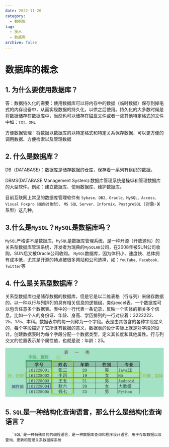 ```yaml
---
date: 2022-11-20
category:
  - 数据库
tag:
  - 技术
  - 数据库
archive: false
---
```



# 数据库的概念
## 1. 为什么要使用数据库？

   答：数据持久化的需要：使用数据库可以将内存中的数据（临时数据）保存到掉电式的内存设备中，从而实现数据的持久化，以供之后使用。持久化的大多数时候是将数据储存在数据库中，当然也可以储存在磁盘文件或者一些其他特定格式的文件中如：`TXT、XML`

   方便数据管理：将数据以数据库的以特定格式和特定关系保存数据，可以更方便的调用数据、方便检索以及管理数据

## 2. 什么是数据库？

   DB（DATABASE）：数据库是储存数据的仓库，保存着一系列有组织的数据。

   DBMS(DATABASE Management System):数据库管理系统是操纵和管理数据库的大型软件。例如：建立数据库、使用数据库、维护数据库。

   目前互联网上常见的数据库管理软件有 `Sybase、DB2、Oracle、MySQL、Access、Visual Foxpro（面向对象型）、`
   `MS SQL Server、Informix、PostgreSQL`（对象-关系型）这几种。

## 3.什么是`MySQL`？`MySQL`是数据库吗？

`MySQL`严格讲不是数据库，`MySQL`是数据库管理系统，是一种开源（开放源码）的关系型数据库管理系统，开发者为瑞典的`MySQLAB`公司，在2008年被SUN公司收购，SUN后又被Oracle公司收购。
`MySQL`数据库，因为体积小、速度快、总体拥有成本低，尤其是开源的特点被很多网站和公司选择，如：`YouTube、Facebook、Twitter`等

## 4. 什么是关系型数据库？

   关系型数据库也是储存数据的数据库，但是它是以二维表格（行与列）来储存数据的，以一种以行与列排列的具有相关信息的逻辑组，类似excel表。一个数据库可以包含任意多个数据表。表中的一行代表一条记录，反映一个实体的相关多个信息，比如一个人的身份证、年龄、身高、学历排列的一行对应着：3222222、25、175、本科。数据表中的每一列称为一个字段。表是由其包含的各种字段定义的，每个字段描述了它所含有数据的意义，数据表的设计实际上就是对字段的设计。创建数据表时为每个字段分配一个数据类型，定义其长度和其他属性。行与列交叉的位置表示某个属性值，也就是说：年龄：25。

   ![image-20221105103127750](../.vuepress/public/img/projectImg/image-20221105103127750.png)

## 5. `SQL`是一种结构化查询语言，那么什么是结构化查询语言？

       `SQL`是一种特殊目的的编程语言，是一种数据库查询和程序设计语言，用于存取数据以及查询、更新和管理关系数据库系统